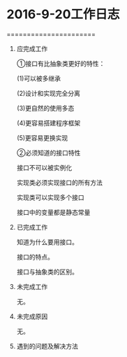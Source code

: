 # 2016-9-20工作日志
======================
1. 应完成工作

   ①接口有比抽象类更好的特性：
   
      (1)可以被多继承
   
      (2)设计和实现完全分离
   
      (3)更自然的使用多态
   
      (4)更容易搭建程序框架
   
      (5)更容易更换实现
   
   ②必须知道的接口特性
   
      接口不可以被实例化
   
      实现类必须实现接口的所有方法
      
      实现类可以实现多个接口
      
      接口中的变量都是静态常量
      
    
  
2. 已完成工作

   知道为什么要用接口。
   
   接口的特点。
   
   接口与抽象类的区别。
   
3. 未完成工作
   
   无。
   
4. 未完成原因
 
   无。
   
5. 遇到的问题及解决方法

   
